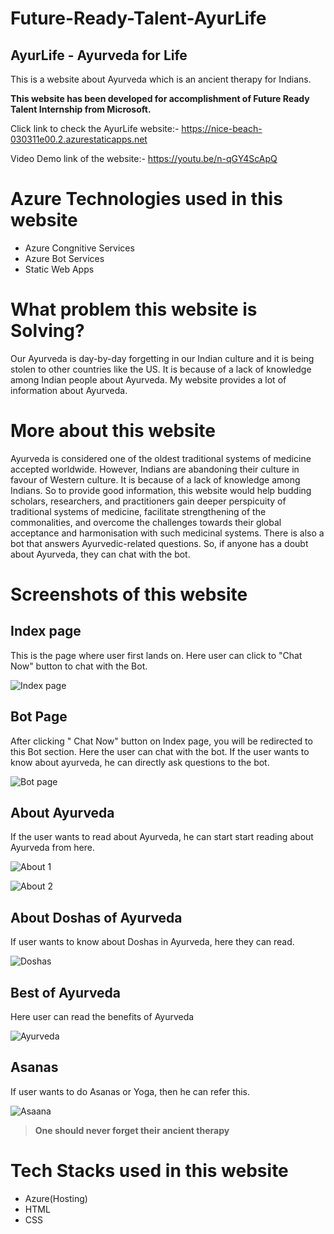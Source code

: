 # Future-Ready-Talent-AyurLife


## AyurLife - Ayurveda for Life 


This is a website about Ayurveda which is an ancient therapy for Indians.


**This website has been developed for accomplishment of Future Ready Talent Internship from Microsoft.**

Click link to check the AyurLife website:- https://nice-beach-030311e00.2.azurestaticapps.net

Video Demo link of the website:- https://youtu.be/n-qGY4ScApQ

# Azure Technologies used in this website
* Azure Congnitive Services
* Azure Bot Services
* Static Web Apps



# What problem this website is Solving?

Our Ayurveda is day-by-day forgetting in our Indian culture and it is being stolen to other countries like the US. It is because of a lack of knowledge among Indian people about Ayurveda. My website provides a lot of information about Ayurveda. 

# More about this website

Ayurveda is considered one of the oldest traditional systems of medicine accepted worldwide. However, Indians are abandoning their culture in favour of Western culture. It is because of a lack of knowledge among Indians. So to provide good information, this website would help budding scholars, researchers, and practitioners gain deeper perspicuity of traditional systems of medicine, facilitate strengthening of the commonalities, and overcome the challenges towards their global acceptance and harmonisation with such medicinal systems. There is also a bot that answers Ayurvedic-related questions. So, if anyone has a doubt about Ayurveda, they can chat with the bot.


# Screenshots of this website

## Index page


This is the page where user first lands on. Here user can click to "Chat Now" button to chat with the Bot.



![Index page](https://user-images.githubusercontent.com/91615871/205451476-b01bd969-64be-4850-8b7c-0b7b8ad2849a.jpg)





## Bot Page


After clicking " Chat Now" button on Index page, you will be redirected to this Bot section. Here the user can chat with the bot. If the user wants to know about ayurveda, he can directly ask questions to the bot.



![Bot page](https://user-images.githubusercontent.com/91615871/205451743-52e89030-fdc7-4b18-be0d-e152cb697fa6.jpg)






## About Ayurveda


If the user wants to read about Ayurveda, he can start start reading about Ayurveda from here.



![About 1](https://user-images.githubusercontent.com/91615871/205451804-3fb2d857-ec76-4300-9fae-84de7c9d3784.jpg)



![About 2](https://user-images.githubusercontent.com/91615871/205451808-3e438056-5e25-4ad4-9ff9-59f93c5d5030.jpg)





## About Doshas of Ayurveda


If user wants to know about Doshas in Ayurveda, here they can read.



![Doshas](https://user-images.githubusercontent.com/91615871/205451864-dd5ed6e4-fe8e-468a-92d2-b76160e8a23d.jpg)





## Best of Ayurveda


Here user can read the benefits of Ayurveda



![Ayurveda](https://user-images.githubusercontent.com/91615871/205451910-ac6e6db9-3b60-4325-96ae-e5dd6c021765.jpg)





## Asanas


If user wants to do Asanas or Yoga, then he can refer this.



![Asaana](https://user-images.githubusercontent.com/91615871/205451939-b6f97fc2-243f-4eb6-a059-88cc910c7270.jpg)










> **One should never forget their ancient therapy**



# Tech Stacks used in this website
* Azure(Hosting)
* HTML
* CSS
